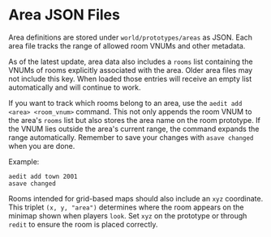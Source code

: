 # Area JSON Files

Area definitions are stored under `world/prototypes/areas` as JSON. Each area file tracks the range of allowed room VNUMs and other metadata.

As of the latest update, area data also includes a `rooms` list containing the VNUMs of rooms explicitly associated with the area. Older area files may not include this key. When loaded those entries will receive an empty list automatically and will continue to work.

If you want to track which rooms belong to an area, use the `aedit add <area> <room_vnum>` command. This not only appends the room VNUM to the area's `rooms` list but also stores the area name on the room prototype. If the VNUM lies outside the area's current range, the command expands the range automatically. Remember to save your changes with `asave changed` when you are done.

Example:

```
aedit add town 2001
asave changed
```

Rooms intended for grid-based maps should also include an `xyz` coordinate.
This triplet `(x, y, "area")` determines where the room appears on the
minimap shown when players `look`. Set `xyz` on the prototype or through
`redit` to ensure the room is placed correctly.

